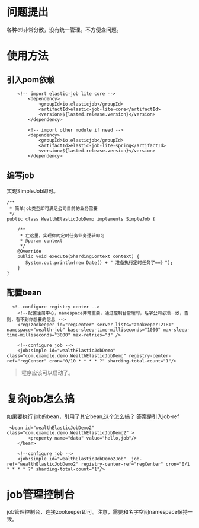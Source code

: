 # 问题提出
各种etl非常分散，没有统一管理。不方便查问题。

# 使用方法

## 引入pom依赖
```$xslt
	<!-- import elastic-job lite core -->
		<dependency>
			<groupId>io.elasticjob</groupId>
			<artifactId>elastic-job-lite-core</artifactId>
			<version>${lasted.release.version}</version>
		</dependency>

		<!-- import other module if need -->
		<dependency>
			<groupId>io.elasticjob</groupId>
			<artifactId>elastic-job-lite-spring</artifactId>
			<version>${lasted.release.version}</version>
		</dependency>
```

## 编写job
实现SimpleJob即可。

```$xslt
/**
 * 简单job类型即可满足公司目前的业务需要
 */
public class WealthElasticJobDemo implements SimpleJob {

    /**
     * 在这里，实现你的定时任务业务逻辑即可
     * @param context
     */
    @Override
    public void execute(ShardingContext context) {
       System.out.println(new Date() + " 准备执行定时任务了==》");
    }
}
```

## 配置bean
```$xslt
  <!--configure registry center -->
    <!--配置注册中心，namespace非常重要，通过控制台管理时，名字公司必须一致，否则，看不到你想要的信息 -->
    <reg:zookeeper id="regCenter" server-lists="zookeeper:2181" namespace="wealth-job" base-sleep-time-milliseconds="1000" max-sleep-time-milliseconds="3000" max-retries="3" />

    <!--configure job -->
    <job:simple id="wealthElasticJobDemo" class="com.example.demo.WealthElasticJobDemo" registry-center-ref="regCenter" cron="0/10 * * * * ?" sharding-total-count="1"/>

```

> 程序应该可以启动了。

# 复杂job怎么搞
如果要执行 job的bean，引用了其它bean,这个怎么搞？
答案是引入job-ref

```$xslt
 <bean id="wealthElasticJobDemo2" class="com.example.demo.WealthElasticJobDemo2" >
        <property name="data" value="hello,job"/>
    </bean>

    <!--configure job -->
    <job:simple id="wealthElasticJobDemo2Job"  job-ref="wealthElasticJobDemo2" registry-center-ref="regCenter" cron="0/1 * * * * ?" sharding-total-count="1"/>

```

# job管理控制台
job管理控制台，连接zookeeper即可。注意，需要和名字空间namespace保持一致。
